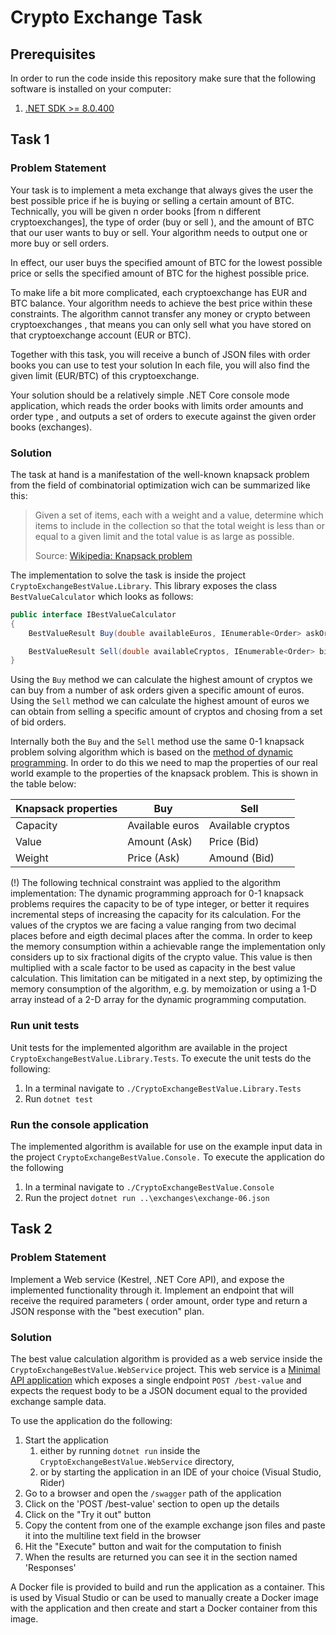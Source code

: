 # Crypto Exchange Task

## Prerequisites

In order to run the code inside this repository make sure that the following software is installed on your computer:

1. [.NET SDK >= 8.0.400](https://dotnet.microsoft.com/en-us/download/dotnet)

## Task 1

### Problem Statement

Your task is to implement a meta exchange that always gives the user the best possible price if he is buying or selling a certain amount of BTC. Technically, you will be given n order books [from n different
cryptoexchanges], the type of order (buy or sell ), and the amount of BTC that our user wants to buy or sell. Your algorithm needs to output one or more buy or sell orders.

In effect, our user buys the specified amount of BTC for the lowest possible price or sells the specified amount of BTC for the highest possible price.

To make life a bit more complicated, each cryptoexchange has EUR and BTC balance. Your algorithm needs to achieve the best price within these constraints. The algorithm cannot transfer any money or crypto between cryptoexchanges , that means you can only sell what you have stored on that cryptoexchange account (EUR or BTC).

Together with this task, you will receive a bunch of JSON files with order books you can use to test your solution In each file, you will also find the given limit (EUR/BTC) of this cryptoexchange.

Your solution should be a relatively simple .NET Core console mode application, which reads the order books with limits order amounts and order type , and outputs a set of orders to execute against the given order books (exchanges).

### Solution

The task at hand is a manifestation of the well-known knapsack problem from the field of combinatorial optimization wich can be summarized like this: 

> Given a set of items, each with a weight and a value, determine which items to include in the collection so that the total weight is less than or equal to a given limit and the total value is as large as possible.
>
> Source: [Wikipedia: Knapsack problem](https://en.wikipedia.org/wiki/Knapsack_problem)

The implementation to solve the task is inside the project `CryptoExchangeBestValue.Library`. This library exposes the class `BestValueCalculator` which looks as follows:

```csharp
public interface IBestValueCalculator
{
	BestValueResult Buy(double availableEuros, IEnumerable<Order> askOrders);

	BestValueResult Sell(double availableCryptos, IEnumerable<Order> bidOrders);
}
```

Using the `Buy` method we can calculate the highest amount of cryptos we can buy from a number of ask orders given a specific amount of euros. Using the `Sell` method we can calculate the highest amount of euros we can obtain from selling a specific amount of cryptos and chosing from a set of bid orders.

Internally both the `Buy` and the `Sell` method use the same 0-1 knapsack problem solving algorithm which is based on the [method of dynamic programming](https://en.wikipedia.org/wiki/Dynamic_programming). In order to do this we need to map the properties of our real world example to the properties of the knapsack problem. This is shown in the table below:

|Knapsack properties|Buy             |Sell               |
|-------------------|----------------|-------------------|
| Capacity          |Available euros | Available cryptos |
| Value             |Amount (Ask)    | Price (Bid)       |
| Weight            |Price (Ask)     | Amound (Bid)      |

(!) The following technical constraint was applied to the algorithm implementation: The dynamic programming approach for 0-1 knapsack problems requires the capacity to be of type integer, or better it requires incremental steps of increasing the capacity for its calculation. For the values of the cryptos we are facing a value ranging from two decimal places before and eigth decimal places after the comma. In order to keep the memory consumption within a achievable range the implementation only considers up to six fractional digits of the crypto value. This value is then multiplied with a scale factor to be used as capacity in the best value calculation. This limitation can be mitigated in a next step, by optimizing the memory consumption of the algorithm, e.g. by memoization or using a 1-D array instead of a 2-D array for the dynamic programming computation.

### Run unit tests

Unit tests for the implemented algorithm are available in the project `CryptoExchangeBestValue.Library.Tests`. To execute the unit tests do the following:

1. In a terminal navigate to `./CryptoExchangeBestValue.Library.Tests`
1. Run `dotnet test`
 
### Run the console application

The implemented algorithm is available for use on the example input data in the project `CryptoExchangeBestValue.Console.` To execute the application do the following

1. In a terminal navigate to `./CryptoExchangeBestValue.Console`
1. Run the project `dotnet run ..\exchanges\exchange-06.json`

## Task 2

### Problem Statement

Implement a Web service (Kestrel, .NET Core API), and expose the implemented functionality through it. Implement an endpoint that will receive the required parameters ( order amount, order type and return a JSON response with the "best execution" plan.

### Solution

The best value calculation algorithm is provided as a web service inside the `CryptoExchangeBestValue.WebService` project. This web service is a [Minimal API application](https://learn.microsoft.com/en-us/aspnet/core/fundamentals/minimal-apis/overview) which exposes a single endpoint `POST /best-value` and expects the request body to be a JSON document equal to the provided exchange sample data.

To use the application do the following:

1. Start the application
   1. either by running `dotnet run` inside the `CryptoExchangeBestValue.WebService` directory,
   1. or by starting the application in an IDE of your choice (Visual Studio, Rider)
1. Go to a browser and open the `/swagger` path of the application
1. Click on the 'POST /best-value' section to open up the details
1. Click on the "Try it out" button
1. Copy the content from one of the example exchange json files and paste it into the multiline text field in the browser
1. Hit the "Execute" button and wait for the computation to finish
1. When the results are returned you can see it in the section named 'Responses'

A Docker file is provided to build and run the application as a container. This is used by Visual Studio or can be used to manually create a Docker image with the application and then create and start a Docker container from this image.
